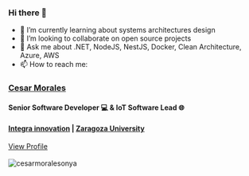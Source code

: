 ### Hi there 👋
- 🌱 I’m currently learning about systems architectures design
- 👯 I’m looking to collaborate on open source projects
- 💬 Ask me about .NET, NodeJS, NestJS, Docker, Clean Architecture, Azure, AWS 
- 📫 How to reach me:

<div>
    <div class="profile-badge__content">
        <h3 class="profile-badge__content-profile-name" itemprop="name">
            <a class="profile-badge__content-profile-name-link profile-badge__content-profile-name-link--dark"
                href="https://www.linkedin.com/in/cesarmoralesonya?trk=public-profile-badge-profile-badge-profile-name"
                data-tracking-control-name="public-profile-badge-profile-badge-profile-name"
                data-tracking-will-navigate="">
                Cesar Morales
            </a>
        </h3>
        <h4 class="profile-badge__content-profile-headline">
            Senior Software Developer 💻 & IoT Software Lead 🌐
        </h4>
        <h4 class="profile-badge__content-profile-company-school-info">
            <a href="https://www.linkedin.com/company/integra-estrategia-tecnologia/?trk=public-profile-badge-profile-badge_company-name"
                class="profile-badge__content-profile-company-school-info-link profile-badge__content-profile-company-school-info-link--dark"
                data-tracking-control-name="public-profile-badge-profile-badge_company-name"
                data-tracking-will-navigate="true">Integra innovation</a> | <a
                href="https://www.linkedin.com/school/universidad-de-zaragoza/?trk=public-profile-badge-profile-badge_school-name"
                class="profile-badge__content-profile-company-school-info-link profile-badge__content-profile-company-school-info-link--dark"
                data-tracking-control-name="public-profile-badge-profile-badge_school-name"
                data-tracking-will-navigate="true">Zaragoza University</a>
        </h4>
    </div>
    <a class="profile-badge__cta-btn profile-badge__cta-btn--dark"
        href="https://www.linkedin.com/in/cesarmoralesonya?trk=public-profile-badge-profile-badge-view-profile-cta"
        target="_blank" data-tracking-control-name="public-profile-badge-profile-badge-view-profile-cta"
        data-tracking-will-navigate="">
        View Profile
    </a>
</div>
<br />
<div>
  <img align="center" src="https://github-readme-stats.vercel.app/api/top-langs/?username=cesarmoralesonya&layout=extended&hide=html,css,javascript,ruby&theme=react&langs_count=8" alt="cesarmoralesonya" />
<div/>
<br />
<!--
**cesarmoralesonya/cesarmoralesonya** is a ✨ _special_ ✨ repository because its `README.md` (this file) appears on your GitHub profile.

Here are some ideas to get you started:

- 🔭 I’m currently working on ...
- 🌱 I’m currently learning ...
- 👯 I’m looking to collaborate on ...
- 🤔 I’m looking for help with ...
- 💬 Ask me about ...
- 📫 How to reach me: ...
- 😄 Pronouns: ...
- ⚡ Fun fact: ...
-->

